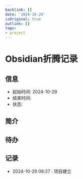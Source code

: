 ```yaml
---
backlink: []
date: '2024-10-29'
isOriginal: true
outlink: []
tags:
- project
---
```

# Obsidian折腾记录
## 信息
- 起始时间: 2024-10-29
- 结束时间: 
- 状态: 
## 简介

## 待办

## 记录
- 2024-10-29 08:27 :  项目建立